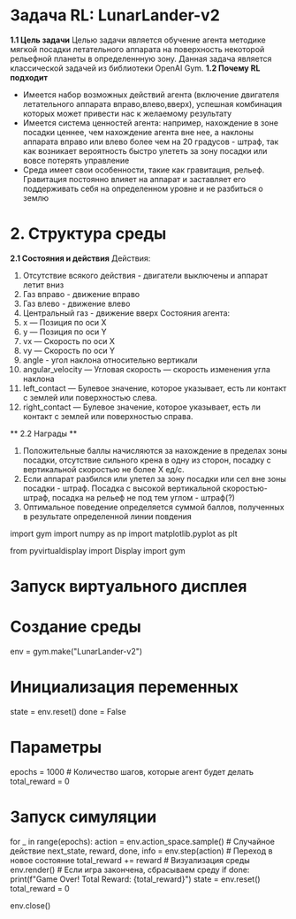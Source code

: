 # **Задача RL: LunarLander-v2**
**1.1 Цель задачи**
Целью задачи является обучение агента методике мягкой посадки летательного аппарата на поверхность некоторой рельефной планеты в определеннную зону. Данная задача является классической задачей из библиотеки OpenAI Gym.
**1.2 Почему RL подходит**
* Имеется набор возможных действий агента (включение двигателя летательного аппарата вправо,влево,вверх), успешная комбинация которых может привести нас к желаемому результату
* Имеется система ценностей агента: например, нахождение в зоне посадки ценнее, чем нахождение агента вне нее, а наклоны аппарата вправо или влево более чем на 20 градусов - штраф, так как возникает вероятность быстро улететь за зону посадки или вовсе потерять управление
* Среда имеет свои особенности, такие как гравитация, рельеф. Гравитация постоянно влияет на аппарат и заставляет его поддерживать себя на определенном уровне и не разбиться о землю
# **2. Структура среды**
**2.1 Состояния и действия**
Действия:
1. Отсутствие всякого действия - двигатели выключены и аппарат летит вниз
2. Газ вправо - движение вправо
3. Газ влево - движение влево
4. Центральный газ - движение вверх
Состояния агента:
1. x — Позиция по оси X 
2. y — Позиция по оси Y 
3. vx — Скорость по оси X 
4. vy — Скорость по оси Y
5. angle - угол наклона относительно вертикали
6. angular_velocity — Угловая скорость — скорость изменения угла наклона
7. left_contact — Булевое значение, которое указывает, есть ли контакт с землей или поверхностью слева.
8. right_contact — Булевое значение, которое указывает, есть ли контакт с землей или поверхностью справа.

** 2.2 Награды **
1. Положительные баллы начисляются за нахождение в пределах зоны посадки, отсутствие сильного крена в одну из сторон, посадку с вертикальной скоростью не более Х ед/с.
2. Если аппарат разбился или улетел за зону посадки или сел вне зоны посадки - штраф. Посадка с высокой вертикальной скоростью- штраф, посадка на рельеф не под тем углом - штраф(?)
3. Оптимальное поведение определяется суммой баллов, полученных в результате определенной линии повдения

import gym
import numpy as np
import matplotlib.pyplot as plt

from pyvirtualdisplay import Display
import gym

# Запуск виртуального дисплея

# Создание среды
env = gym.make("LunarLander-v2")

# Инициализация переменных
state = env.reset()
done = False

# Параметры
epochs = 1000  # Количество шагов, которые агент будет делать
total_reward = 0

# Запуск симуляции
for _ in range(epochs):
    action = env.action_space.sample()  # Случайное действие
    next_state, reward, done, info = env.step(action)  # Переход в новое состояние
    total_reward += reward
    # Визуализация среды
    env.render()
    # Если игра закончена, сбрасываем среду
    if done:
        print(f"Game Over! Total Reward: {total_reward}")
        state = env.reset()
        total_reward = 0

env.close()
